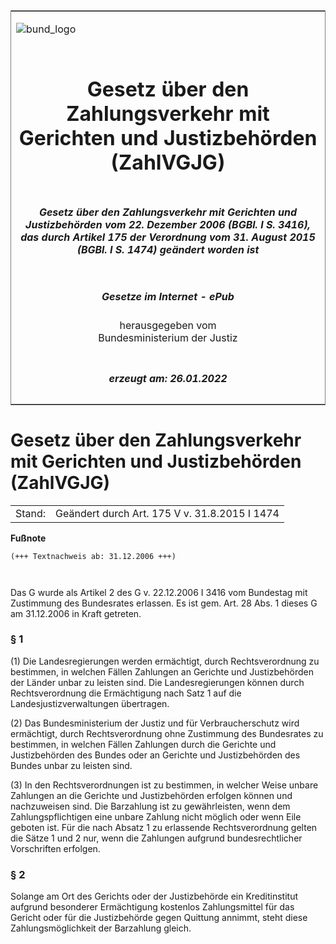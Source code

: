 <span id="DECKBLATT.html"></span>

<table border="0" frame="border" width="100%">

<tr valign="top">

<td align="left">

![bund\_logo](BfJ_2021_Web_de_de.gif)

</td>

<td align="right">

 

</td>

</tr>

<tr align="center" valign="middle">

<td colspan="2">

# Gesetz über den Zahlungsverkehr mit Gerichten und Justizbehörden (ZahlVGJG)

</td>

</tr>

<tr align="center" valign="middle">

<td colspan="2">

##### Gesetz über den Zahlungsverkehr mit Gerichten und Justizbehörden vom 22. Dezember 2006 (BGBl. I S. 3416), das durch Artikel 175 der Verordnung vom 31. August 2015 (BGBl. I S. 1474) geändert worden ist

</td>

</tr>

<tr align="center" valign="middle">

<td colspan="2">

  
  

##### Gesetze im Internet - ePub  
  
herausgegeben vom  
Bundesministerium der Justiz

</td>

</tr>

<tr align="center" valign="bottom">

<td colspan="2">

  
  

##### erzeugt am: 26.01.2022

</td>

</tr>

</table>

<span id="BJNR341610006.html"></span>

# Gesetz über den Zahlungsverkehr mit Gerichten und Justizbehörden (ZahlVGJG)

<div>

<div class="jnhtml">

|        |                                               |
| ------ | --------------------------------------------- |
| Stand: | Geändert durch Art. 175 V v. 31.8.2015 I 1474 |

</div>

</div>

<div>

  
**Fußnote**

<div class="jnhtml">

<div>

<div class="jurAbsatz">

  

``` 
(+++ Textnachweis ab: 31.12.2006 +++)

 
```

Das G wurde als Artikel 2 des G v. 22.12.2006 I 3416 vom Bundestag mit
Zustimmung des Bundesrates erlassen. Es ist gem. Art. 28 Abs. 1 dieses G
am 31.12.2006 in Kraft getreten.

</div>

</div>

</div>

</div>

<span id="BJNR341610006BJNE000101311.html"></span>

### § 1  

<div>

<div class="jnhtml">

<div>

<div class="jurAbsatz">

(1) Die Landesregierungen werden ermächtigt, durch Rechtsverordnung zu
bestimmen, in welchen Fällen Zahlungen an Gerichte und Justizbehörden
der Länder unbar zu leisten sind. Die Landesregierungen können durch
Rechtsverordnung die Ermächtigung nach Satz 1 auf die
Landesjustizverwaltungen übertragen.

</div>

<div class="jurAbsatz">

(2) Das Bundesministerium der Justiz und für Verbraucherschutz wird
ermächtigt, durch Rechtsverordnung ohne Zustimmung des Bundesrates zu
bestimmen, in welchen Fällen Zahlungen durch die Gerichte und
Justizbehörden des Bundes oder an Gerichte und Justizbehörden des
Bundes unbar zu leisten sind.

</div>

<div class="jurAbsatz">

(3) In den Rechtsverordnungen ist zu bestimmen, in welcher Weise unbare
Zahlungen an die Gerichte und Justizbehörden erfolgen können und
nachzuweisen sind. Die Barzahlung ist zu gewährleisten, wenn dem
Zahlungspflichtigen eine unbare Zahlung nicht möglich oder wenn Eile
geboten ist. Für die nach Absatz 1 zu erlassende Rechtsverordnung gelten
die Sätze 1 und 2 nur, wenn die Zahlungen aufgrund bundesrechtlicher
Vorschriften erfolgen.

</div>

</div>

</div>

</div>

<span id="BJNR341610006BJNE000200000.html"></span>

### § 2  

<div>

<div class="jnhtml">

<div>

<div class="jurAbsatz">

Solange am Ort des Gerichts oder der Justizbehörde ein Kreditinstitut
aufgrund besonderer Ermächtigung kostenlos Zahlungsmittel für das
Gericht oder für die Justizbehörde gegen Quittung annimmt, steht diese
Zahlungsmöglichkeit der Barzahlung gleich.

</div>

</div>

</div>

</div>
